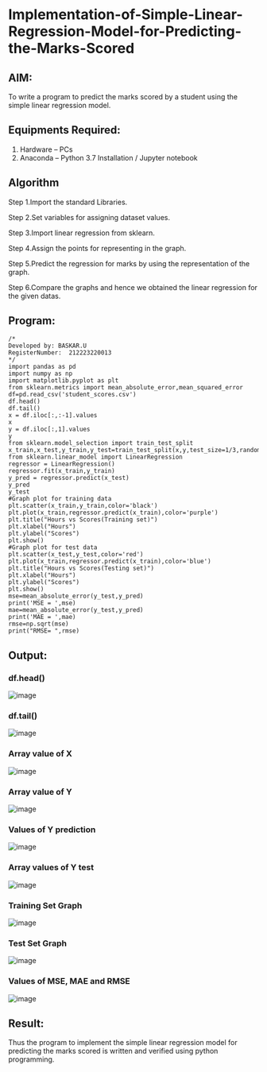 # Implementation-of-Simple-Linear-Regression-Model-for-Predicting-the-Marks-Scored

## AIM:
To write a program to predict the marks scored by a student using the simple linear regression model.

## Equipments Required:
1. Hardware – PCs
2. Anaconda – Python 3.7 Installation / Jupyter notebook

## Algorithm
Step 1.Import the standard Libraries. 

Step 2.Set variables for assigning dataset values. 

Step 3.Import linear regression from sklearn. 

Step 4.Assign the points for representing in the graph. 

Step 5.Predict the regression for marks by using the representation of the graph. 

Step 6.Compare the graphs and hence we obtained the linear regression for the given datas.

## Program:
```
/*
Developed by: BASKAR.U
RegisterNumber:  212223220013
*/
import pandas as pd
import numpy as np
import matplotlib.pyplot as plt
from sklearn.metrics import mean_absolute_error,mean_squared_error
df=pd.read_csv('student_scores.csv')
df.head()
df.tail()
x = df.iloc[:,:-1].values
x
y = df.iloc[:,1].values
y
from sklearn.model_selection import train_test_split
x_train,x_test,y_train,y_test=train_test_split(x,y,test_size=1/3,random_state=0)
from sklearn.linear_model import LinearRegression
regressor = LinearRegression()
regressor.fit(x_train,y_train)
y_pred = regressor.predict(x_test)
y_pred
y_test
#Graph plot for training data
plt.scatter(x_train,y_train,color='black')
plt.plot(x_train,regressor.predict(x_train),color='purple')
plt.title("Hours vs Scores(Training set)")
plt.xlabel("Hours")
plt.ylabel("Scores")
plt.show()
#Graph plot for test data
plt.scatter(x_test,y_test,color='red')
plt.plot(x_train,regressor.predict(x_train),color='blue')
plt.title("Hours vs Scores(Testing set)")
plt.xlabel("Hours")
plt.ylabel("Scores")
plt.show()
mse=mean_absolute_error(y_test,y_pred)
print('MSE = ',mse)
mae=mean_absolute_error(y_test,y_pred)
print('MAE = ',mae)
rmse=np.sqrt(mse)
print("RMSE= ",rmse)
```

## Output:
### df.head()
![image](https://github.com/user-attachments/assets/d8907bd6-c92b-4955-85d7-e7e7c6f3ebe9)
### df.tail()
![image](https://github.com/user-attachments/assets/99c7b98c-9de9-49a0-8f90-25b1248678df)
### Array value of X
![image](https://github.com/user-attachments/assets/29144f0e-4317-4ef9-9eb1-a3810d82eba4)
### Array value of Y
![image](https://github.com/user-attachments/assets/724294d5-9649-468d-86c8-70b7f015e814)
### Values of Y prediction
![image](https://github.com/user-attachments/assets/7d9796c1-ce05-4784-bace-0b09d6d37292)
### Array values of Y test
![image](https://github.com/user-attachments/assets/74a16419-92a4-4d2c-a3cd-d7c040b97a27)
### Training Set Graph
![image](https://github.com/user-attachments/assets/503e341c-7bcc-4805-b87e-c7132be99ea1)
### Test Set Graph
![image](https://github.com/user-attachments/assets/0afd4a15-b656-4af8-b312-db7c1aaf973c)
### Values of MSE, MAE and RMSE
![image](https://github.com/user-attachments/assets/9522b7c6-48f9-4b44-8972-7424d197db14)


## Result:
Thus the program to implement the simple linear regression model for predicting the marks scored is written and verified using python programming.
